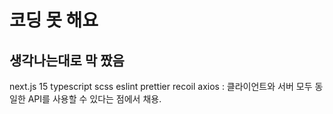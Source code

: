 # 코딩 못 해요
## 생각나는대로 막 짰음

next.js 15
typescript
scss
eslint
prettier
recoil
axios : 클라이언트와 서버 모두 동일한 API를 사용할 수 있다는 점에서 채용.
